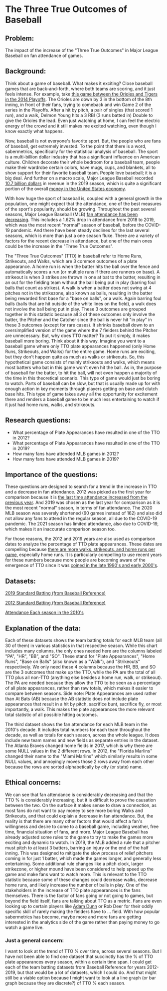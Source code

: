 # **The Three True Outcomes of Baseball**


## Problem:
The impact of the increase of the "Three True Outcomes" in Major League Baseball on fan attendance of games.


## Background:
Think about a game of baseball. What makes it exciting? Close baseball games that are back-and-forth, where both teams are scoring, and it just feels intense. For example, take [this game between the Orioles and Tigers in the 2014 Playoffs](https://www.youtube.com/watch?v=zvs4TJgAHHg). The Orioles are down by 3 in the bottom of the 8th inning, in front of their fans, trying to comeback and win Game 2 of the series in the Playoffs. After a hit by pitch, a pair of singles (that scored 1 run), and a walk, Delmon Young hits a 3 RBI (3 runs batted in) Double to give the Orioles the lead. Even just watching at home, I can feel the electric energy of the crowd and it still makes me excited watching, even though I know exactly what happens.   


Now, baseball is not everyone's favorite sport. But, the people who are fans of baseball, get extremely invested. To the point that there is a word, sabermetrics, specifically for the statistical analysis of baseball. The sport is a multi-billion dollar industry that has a significant influence on American culture. Children decorate their whole bedroom for a baseball team, people make their wardrobe certain colors, have mugs, cups, and blankets, all to show support for their favorite baseball team. People love baseball; it is a big deal. And further on a macro scale, Major League Baseball recorded [10.7 billion dollars](https://www.cnbc.com/2019/12/22/report-mlb-revenue-for-2019-season-a-record-10point7-billion.html) in revenue in the 2019 season, which is quite a significant portion of the overall [money in the United States economy](https://en.wikipedia.org/wiki/Economy_of_the_United_States). 


With how huge the sport of baseball is, coupled with a general growth in the population, one might expect that the attendance, one of the best measures of the sport's popularity, should be growing. Throughout the past several seasons, Major League Baseball (MLB) [fan attendance has been decreasing](https://www.forbes.com/sites/maurybrown/2019/10/04/from-terrible-teams-to-rising-costs-and-more-why-mlb-attendance-has-been-down-over-7-since-2015/?sh=79f014c031a8). This includes a 1.62% drop in attendance from 2018 to 2019, which was the most recent "normal" season of baseball, before the COVID-19 pandemic. And there have been steady declines for the last several seasons, which is more than just a one season fluke. There are a variety of factors for the recent decrease in attendance, but one of the main ones could be the increase in the "Three True Outcomes".


The "Three True Outcomes" (TTO) in baseball refer to Home Runs, Strikeouts, and Walks, which are 3 common outcomes of a plate appearance. A home run is when the batter hits the ball over the fence and automatically scores a run (or multiple runs if there are runners on base). A strikeout is when 3 strikes are thrown in one at bat to the batter, resulting in an out for the fielding team without the ball being put in play (barring foul balls that count as strikes). A walk is when a batter does not swing at 4 pitches not in the strikezone, also known as balls, resulting in the batter being rewarded first base for a "base on balls", or a walk. Again barring foul balls (balls that are hit outside of the white lines on the field), a walk does not involve the ball being put in play. These 3 outcomes are grouped together in this statistic because all 3 of these outcomes only involve the batter, the Pitcher and the Catcher since the ball is never hit "in play" in these 3 outcomes (except for rare cases). It shrinks baseball down to an oversimplified version of the game where the 7 fielders behind the Pitcher are unnecessary. But, why does TTO matter? To put it simply, it makes baseball more boring. Think about it this way. Imagine you went to a baseball game where only TTO plate appearances happened (only Home Runs, Strikeouts, and Walks) for the entire game. Home runs are exciting, but they don't happen quite as much as walks or strikeouts. So, this hypothetical game consists of mainly strikeouts and walks, which means most batters who bat in this game won't even hit the ball. As in, the purpose of baseball for the batter, to hit the ball, will not even happen a majority of the time in this theoretical scenario. This type of game would just be boring to watch. Parts of baseball can be slow, but that is usually made up for with enough action in key moments through players getting on base and clutch base hits. This type of game takes away all the opportunity for excitement there and renders a baseball game to be much less entertaining to watch if it just had home runs, walks, and strikeouts. 

## Research questions: 
- What percentage of Plate Appearances have resulted in one of the TTO in 2012?
- What percentage of Plate Appearances have resulted in one of the TTO in 2019?
- How many fans have attended MLB games in 2012?
- How many fans have attended MLB games in 2019?


## Importance of the questions: 
These questions are designed to search for a trend in the increase in TTO and a decrease in fan attendance. 2012 was picked as the first year for comparison because it is [the last time attendance increased from the previous year](https://www.kansascity.com/sports/mlb/kansas-city-royals/article230089079.html). And 2019 was chosen as the last year for comparison as it is the most recent "normal" season, in terms of fan attendance. The 2020 MLB season was severely shortened (60 games instead of 162) and also did not allow any fans to attend in the regular season, all due to the COVID-19 pandemic. The 2021 season has limited attendance, also due to COVID-19, which makes it an inaccurate comparison season too.
    
    
For those reasons, the 2012 and 2019 years are also used as comparison dates to analyze the percentage of TTO plate appearances. These dates are compelling because [there are more walks, strikeouts, and home runs per game](https://sabr.org/journal/article/the-growth-of-three-true-outcomes-from-usenet-joke-to-baseball-flashpoint/), especially home runs. It is particularly compelling to use recent years for these numbers because more people are becoming aware of the emergence of TTO since it was [coined in the late 1990's and early 2000's](https://www.baseball-reference.com/bullpen/Three_True_Outcomes).


## Datasets: 
[2019 Standard Batting (from Baseball Reference)](https://www.baseball-reference.com/leagues/MLB/2019.shtml#teams_standard_batting)

[2012 Standard Batting (from Baseball Reference)](https://www.baseball-reference.com/leagues/MLB/2012.shtml#teams_standard_batting)

[Attendance Each season in the 2010's](https://www.ballparksofbaseball.com/2010s-ballpark-attendance/)


## Explanation of the data: 
Each of these datasets shows the team batting totals for each MLB team (all 30 of them) in various statistics in that respective season. While this chart includes many columns, the only ones needed here are the columns labeled "PA", "HR", "BB", and "SO". These stand for "Plate Appearances", "Home Runs", "Base on Balls" (also known as a "Walk"), and "Strikeouts" respectively. We only need these 4 columns because the HR, BB, and SO are the 3 outcomes that make up the TTO, while the PA are the total of all TTO plus all non-TTO (anything else besides a home run, walk, or strikeout). The PA are needed because they allow the TTO to be seen as a percentage of all plate appearances, rather than raw totals, which makes it easier to compare between seasons. Side note: Plate Appearances are used rather than At Bats (AB) because the AB statistic does not include plate appearances that result in a hit by pitch, sacrifice bunt, sacrifice fly, or most importantly, a walk. This makes the plate appearances the more relevant total statistic of all possible hitting outcomes.
    
    
The third dataset shows the fan attendance for each MLB team in the 2010's decade. It includes total numbers for each team throughout the decade, as well as totals for each season, across the whole league. It does include new team names and new fields as separate entries in the dataset. The Atlanta Braves changed home fields in 2017, which is why there are some NULL values in the 2 different rows. In 2012, the "Florida Marlins" changed their name to the "Miami Marlins" which similarly results in some NULL values, and annoyingly moves those 2 rows away from each other because the rows are sorted alphabetically by city (or state) name. 


## Ethical concerns: 
We can see that fan attendance is considerably decreasing and that the TTO % is considerably increasing, but it is difficult to prove the causation between the two. On the surface it makes sense to draw a connection, as most fans do not want to pay money to see more boring Walks and Strikeouts, and that could explain a decrease in fan attendance. But, the reality is that there are many other factors that would affect a fan's willingness and desire to come to a baseball game, including weather, free time, financial situation of fans, and more. 
    Major League Baseball has already adjusted some rules to the game to try to make the games more exciting and dynamic to watch. In 2019, the MLB added a rule that a pitcher must pitch to at least 3 batters, barring an injury or the end of the half inning. This was designed to mitigate the slow process of relief pitchers coming in for just 1 batter, which made the games longer, and generally less entertaining. Some additional rule changes like a pitch clock, larger strikezone, or higher mound have been considered to help speed up the game and make fans want to watch more. This is relevant to the TTO statistic because some of these changes could decrease walks, decrease home runs, and likely increase the number of balls in play. 
    One of the stakeholders in the increase of TTO plate appearances is the fans themselves. There is the factor of fans going or not going to games, but beyond the field itself, fans are talking about TTO as a metric. Fans are even looking up to certain players like [Adam Dunn](https://www.youtube.com/watch?v=jiZfc0b2t3Q) or Rob Deer for their oddly specific skill of rarely making the fielders have to ... field. With how popular sabermetrics has become, maybe more and more fans are getting interested in the analytics side of the game rather than paying money to go watch a game live. 
    
    
    
    
### Just a general concern: 
I want to look at the trend of TTO % over time, across several seasons. But I have not been able to find one dataset that succinctly has the % of TTO plate appearances every season, within a certain time span. I could get each of the team batting datasets from Baseball Reference for years 2012-2019, but that would be a lot of datasets, which I could do. And that might still be a viable option because I might want to look at a line graph (or bar graph because they are discrete?) of TTO % each season. 